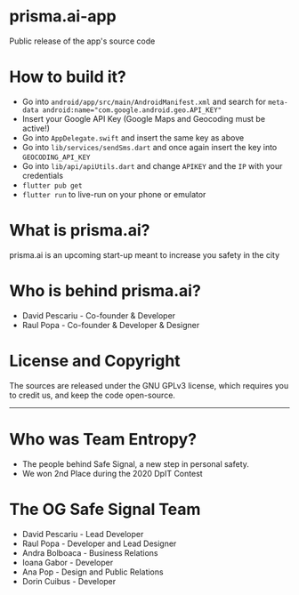 # prisma.ai-app
Public release of the app's source code

# How to build it?
- Go into `android/app/src/main/AndroidManifest.xml` and search for `meta-data android:name="com.google.android.geo.API_KEY"`
- Insert your Google API Key (Google Maps and Geocoding must be active!)
- Go into `AppDelegate.swift` and insert the same key as above
- Go into `lib/services/sendSms.dart` and once again insert the key into `GEOCODING_API_KEY`
- Go into `lib/api/apiUtils.dart` and change `APIKEY` and the `IP` with your credentials
- `flutter pub get`
- `flutter run` to live-run on your phone or emulator

# What is prisma.ai?
prisma.ai is an upcoming start-up meant to increase you safety in the city

# Who is behind prisma.ai?
- David Pescariu - Co-founder & Developer
- Raul Popa - Co-founder & Developer & Designer

# License and Copyright
The sources are released under the GNU GPLv3 license, which requires you to credit us,
and keep the code open-source.

---

# Who was Team Entropy?
- The people behind Safe Signal, a new step in personal safety.
- We won 2nd Place during the 2020 DpIT Contest

# The OG Safe Signal Team
- David Pescariu - Lead Developer
- Raul Popa - Developer and Lead Designer
- Andra Bolboaca - Business Relations
- Ioana Gabor - Developer
- Ana Pop - Design and Public Relations
- Dorin Cuibus - Developer